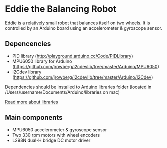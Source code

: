 # Eddie the Balancing Robot
Eddie is a relatively small robot that balances itself on two wheels. It is controlled by an Arduino board using an accelerometer & gyroscope sensor.

## Depencencies

- PID library (http://playground.arduino.cc/Code/PIDLibrary)
- MPU6050 library for Arduino (https://github.com/jrowberg/i2cdevlib/tree/master/Arduino/MPU6050)
- I2Cdev library (https://github.com/jrowberg/i2cdevlib/tree/master/Arduino/I2Cdev)

Dependencies should be installed to Arduino libraries folder (located in /Users/username/Documents/Arduino/libraries on mac)

[Read more about libraries](https://www.arduino.cc/en/Guide/Libraries)

## Main components
- MPU6050 accelerometer & gyroscope sensor
- Two 330 rpm motors with wheel encoders
- L298N dual-H bridge DC motor driver
